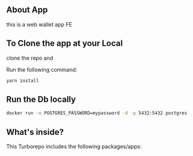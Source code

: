 ## About App

this is a web wallet app FE

## To Clone the app at your Local

clone the repo and

Run the following command:

```sh
yarn install

```

## Run the Db locally

```sh
docker run -e POSTGRES_PASSWORD=mypassword -d -p 5432:5432 postgres
```

## What's inside?

This Turborepo includes the following packages/apps:
